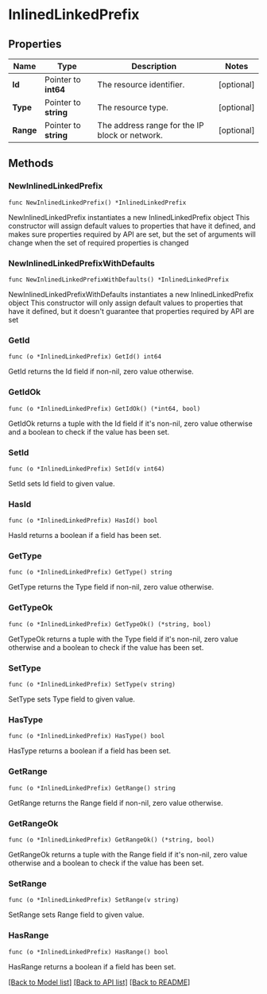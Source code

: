 # InlinedLinkedPrefix

## Properties

Name | Type | Description | Notes
------------ | ------------- | ------------- | -------------
**Id** | Pointer to **int64** | The resource identifier. | [optional] 
**Type** | Pointer to **string** | The resource type. | [optional] 
**Range** | Pointer to **string** | The address range for the IP block or network. | [optional] 

## Methods

### NewInlinedLinkedPrefix

`func NewInlinedLinkedPrefix() *InlinedLinkedPrefix`

NewInlinedLinkedPrefix instantiates a new InlinedLinkedPrefix object
This constructor will assign default values to properties that have it defined,
and makes sure properties required by API are set, but the set of arguments
will change when the set of required properties is changed

### NewInlinedLinkedPrefixWithDefaults

`func NewInlinedLinkedPrefixWithDefaults() *InlinedLinkedPrefix`

NewInlinedLinkedPrefixWithDefaults instantiates a new InlinedLinkedPrefix object
This constructor will only assign default values to properties that have it defined,
but it doesn't guarantee that properties required by API are set

### GetId

`func (o *InlinedLinkedPrefix) GetId() int64`

GetId returns the Id field if non-nil, zero value otherwise.

### GetIdOk

`func (o *InlinedLinkedPrefix) GetIdOk() (*int64, bool)`

GetIdOk returns a tuple with the Id field if it's non-nil, zero value otherwise
and a boolean to check if the value has been set.

### SetId

`func (o *InlinedLinkedPrefix) SetId(v int64)`

SetId sets Id field to given value.

### HasId

`func (o *InlinedLinkedPrefix) HasId() bool`

HasId returns a boolean if a field has been set.

### GetType

`func (o *InlinedLinkedPrefix) GetType() string`

GetType returns the Type field if non-nil, zero value otherwise.

### GetTypeOk

`func (o *InlinedLinkedPrefix) GetTypeOk() (*string, bool)`

GetTypeOk returns a tuple with the Type field if it's non-nil, zero value otherwise
and a boolean to check if the value has been set.

### SetType

`func (o *InlinedLinkedPrefix) SetType(v string)`

SetType sets Type field to given value.

### HasType

`func (o *InlinedLinkedPrefix) HasType() bool`

HasType returns a boolean if a field has been set.

### GetRange

`func (o *InlinedLinkedPrefix) GetRange() string`

GetRange returns the Range field if non-nil, zero value otherwise.

### GetRangeOk

`func (o *InlinedLinkedPrefix) GetRangeOk() (*string, bool)`

GetRangeOk returns a tuple with the Range field if it's non-nil, zero value otherwise
and a boolean to check if the value has been set.

### SetRange

`func (o *InlinedLinkedPrefix) SetRange(v string)`

SetRange sets Range field to given value.

### HasRange

`func (o *InlinedLinkedPrefix) HasRange() bool`

HasRange returns a boolean if a field has been set.


[[Back to Model list]](../README.md#documentation-for-models) [[Back to API list]](../README.md#documentation-for-api-endpoints) [[Back to README]](../README.md)



